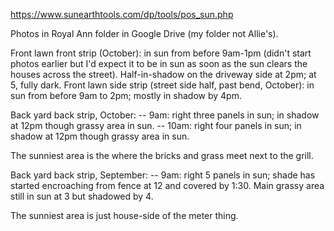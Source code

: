 https://www.sunearthtools.com/dp/tools/pos_sun.php 



Photos in Royal Ann folder in Google Drive (my folder not Allie's).

Front lawn front strip (October): in sun from before 9am-1pm (didn't start photos earlier but I'd expect it to be in sun as soon as the sun clears the houses across the street). Half-in-shadow on the driveway side at 2pm; at 5, fully dark. 
Front lawn side strip (street side half, past bend, October): in sun from before 9am to 2pm; mostly in shadow by 4pm. 

Back yard back strip, October: 
-- 9am: right three panels in sun; in shadow at 12pm though grassy area in sun. 
-- 10am: right four panels in sun; in shadow at 12pm though grassy area in sun.

The sunniest area is the where the bricks and grass meet next to the grill. 


Back yard back strip, September:
-- 9am: right 5 panels in sun; shade has started encroaching from fence at 12 and covered by 1:30. Main grassy area still in sun at 3 but shadowed by 4. 

The sunniest area is just house-side of the meter thing. 